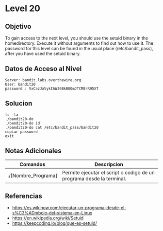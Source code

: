 # Level 20
## Objetivo
To gain access to the next level, you should use the setuid binary in the homedirectory. Execute it without arguments to find out how to use it. The password for this level can be found in the usual place (/etc/bandit_pass), after you have used the setuid binary.
## Datos de Acceso al Nivel
```
Server: bandit.labs.overthewire.org
User: bandit20
password : VxCazJaVykI6W36BkBU0mJTCM8rR95XT

```
## Solucion

```Bash:
ls -la
./bandit20-do
./bandit20-do id
./bandit20-do cat /etc/bandit_pass/bandit20
copiar password
exit
```

## Notas Adicionales
|**Comandos**|**Descripcion**|
|--------|-------------|
|./\[Nombre_Programa\]|Permite ejecutar el script o codigo de un programa desde la terminal.|
## Referencias
* https://es.wikihow.com/ejecutar-un-programa-desde-el-s%C3%ADmbolo-del-sistema-en-Linux
* https://en.wikipedia.org/wiki/Setuid
* https://keepcoding.io/blog/que-es-setuid/